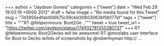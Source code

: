 
+++
author = "Jaydson Gomes"
categories = ["tweet"]
date = "Wed Feb 29 19:03:19 +0000 2012"
draft = false
image = "No media found for this Tweet"
slug = "7d3955e4fab008675c59cbd30603063bf0b177af"
tags = ["tweet"]
title = """RT @felipenmoura: Boot2Ge..."""
tweet = true
tweet_url = "https://twitter.com/jaydson/status/174932781355380737"
+++
RT @felipenmoura: Boot2Gecko will be awesome! RT @mozlabs user interface for Boot to Gecko w/lots of screenshots by @robertnyman http:// ...
